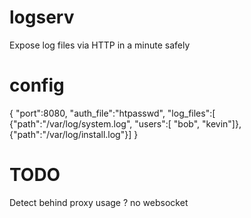 logserv
=======

Expose log files via HTTP in a minute safely



config
======

{
   "port":8080,
   "auth_file":"htpasswd",
   "log_files":[
      {"path":"/var/log/system.log", "users":[ "bob", "kevin"]},
	  {"path":"/var/log/install.log"}]
}



TODO
====

Detect behind proxy usage ? no websocket
